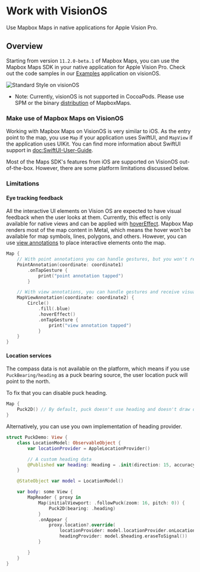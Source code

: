 # Work with VisionOS

Use Mapbox Maps in native applications for Apple Vision Pro.

## Overview

Starting from version `11.2.0-beta.1` of Mapbox Maps, you can use the Mapbox Maps SDK in your native application for Apple Vision Pro. Check out the code samples in our [Examples](https://github.com/mapbox/mapbox-maps-ios/tree/main/Apps/Examples) application on visionOS.

![Standard Style on visionOS](https://static-assets.mapbox.com/maps/ios/documentation/maps_vision_os_locations.png)

- Note: Currently, visionOS is not supported in CocoaPods. Please use SPM or the binary [distribution](https://docs.mapbox.com/ios/maps/guides/install/) of MapboxMaps.

### Make use of Mapbox Maps on VisionOS

Working with Mapbox Maps on VisionOS is very similar to iOS. As the entry point to the map, you use ``Map`` if your application uses SwiftUI, and ``MapView`` if the application uses UIKit. You can find more information about SwiftUI support in <doc:SwiftUI-User-Guide>.

Most of the Maps SDK's features from iOS are supported on VisionOS out-of-the-box. However, there are some platform limitations discussed below.

### Limitations

#### Eye tracking feedback

All the interactive UI elements on Vision OS are expected to have visual feedback when the user looks at them. Currently, this effect is only available for native views and can be applied with [hoverEffect](https://developer.apple.com/documentation/swiftui/view/hovereffect(_:)). Mapbox Map renders most of the map content in Metal, which means the hover won't be available for map symbols, lines, polygons, and others. However, you can use [view annotations](https://docs.mapbox.com/ios/maps/guides/annotations/view-annotations/) to place interactive elements onto the map.

```swift
Map {
    // With point annotations you can handle gestures, but you won't receive visual eye-tracking feedback.
    PointAnnotation(coordinate: coordinate1)
        .onTapGesture {
            print("point annotation tapped")
        }

    // With view annotations, you can handle gestures and receive visual feedback.
    MapViewAnnotation(coordinate: coordinate2) {
        Circle()
            .fill(.blue)
            .hoverEffect()
            .onTapGesture {
                print("view annotation tapped")
            }
    }
}
```

#### Location services

The compass data is not available on the platform, which means if you use ``PuckBearing/heading`` as a puck bearing source, the user location puck will point to the north.

To fix that you can disable puck heading.

```swift
Map {
    Puck2D() // By default, puck doesn't use heading and doesn't draw direction pointer.
}
```

Alternatively, you can use you own implementation of heading provider.

```swift
struct PuckDemo: View {
    class LocationModel: ObservableObject {
        var locationProvider = AppleLocationProvider()

        // A custom heading data
        @Published var heading: Heading = .init(direction: 15, accuracy: 1)
    }

    @StateObject var model = LocationModel()

    var body: some View {
        MapReader { proxy in
            Map(initialViewport: .followPuck(zoom: 16, pitch: 0)) {
                Puck2D(bearing: .heading)
            }
            .onAppear {
                proxy.location?.override(
                    locationProvider: model.locationProvider.onLocationUpdate,
                    headingProvider: model.$heading.eraseToSignal())
            }

        }
    }
}
```
